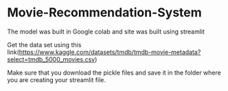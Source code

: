 # Movie-Recommendation-System
The model was built in Google colab and site was built using streamlit

Get the data set using this link(https://www.kaggle.com/datasets/tmdb/tmdb-movie-metadata?select=tmdb_5000_movies.csv)

Make sure that you download the pickle files and save it in the folder where you are creating your streamlit file.
